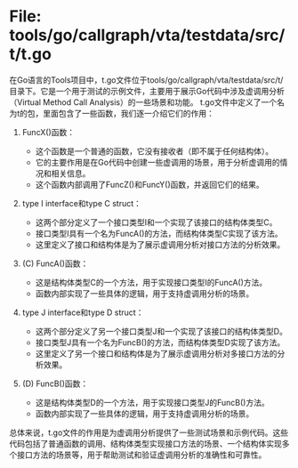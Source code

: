 # File: tools/go/callgraph/vta/testdata/src/t/t.go

在Go语言的Tools项目中，t.go文件位于tools/go/callgraph/vta/testdata/src/t/目录下。它是一个用于测试的示例文件，主要用于展示Go代码中涉及虚调用分析（Virtual Method Call Analysis）的一些场景和功能。
t.go文件中定义了一个名为t的包，里面包含了一些函数，我们逐一介绍它们的作用：

1. FuncX()函数：
   - 这个函数是一个普通的函数，它没有接收者（即不属于任何结构体）。
   - 它的主要作用是在Go代码中创建一些虚调用的场景，用于分析虚调用的情况和相关信息。
   - 这个函数内部调用了FuncZ()和FuncY()函数，并返回它们的结果。

2. type I interface和type C struct：
   - 这两个部分定义了一个接口类型I和一个实现了该接口的结构体类型C。
   - 接口类型I具有一个名为FuncA()的方法，而结构体类型C实现了该方法。
   - 这里定义了接口和结构体是为了展示虚调用分析对接口方法的分析效果。

3. (C) FuncA()函数：
   - 这是结构体类型C的一个方法，用于实现接口类型I的FuncA()方法。
   - 函数内部实现了一些具体的逻辑，用于支持虚调用分析的场景。

4. type J interface和type D struct：
   - 这两个部分定义了另一个接口类型J和一个实现了该接口的结构体类型D。
   - 接口类型J具有一个名为FuncB()的方法，而结构体类型D实现了该方法。
   - 这里定义了另一个接口和结构体是为了展示虚调用分析对多接口方法的分析效果。

5. (D) FuncB()函数：
   - 这是结构体类型D的一个方法，用于实现接口类型J的FuncB()方法。
   - 函数内部实现了一些具体的逻辑，用于支持虚调用分析的场景。

总体来说，t.go文件的作用是为虚调用分析提供了一些测试场景和示例代码。这些代码包括了普通函数的调用、结构体类型实现接口方法的场景、一个结构体实现多个接口方法的场景等，用于帮助测试和验证虚调用分析的准确性和可靠性。

